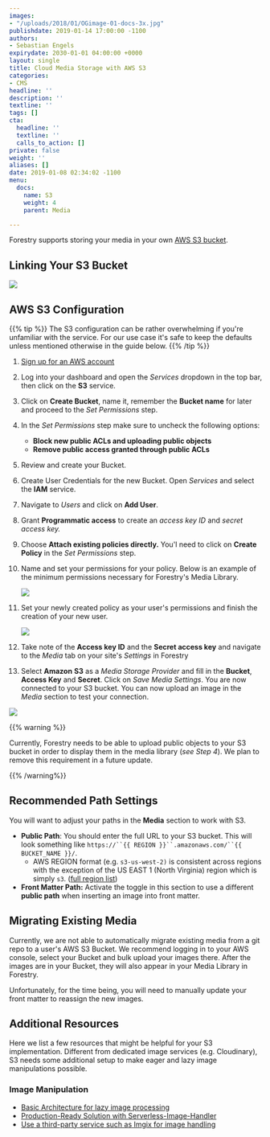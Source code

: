 ```yaml
---
images:
- "/uploads/2018/01/OGimage-01-docs-3x.jpg"
publishdate: 2019-01-14 17:00:00 -1100
authors:
- Sebastian Engels
expirydate: 2030-01-01 04:00:00 +0000
layout: single
title: Cloud Media Storage with AWS S3
categories:
- CMS
headline: ''
description: ''
textline: ''
tags: []
cta:
  headline: ''
  textline: ''
  calls_to_action: []
private: false
weight: ''
aliases: []
date: 2019-01-08 02:34:02 -1100
menu:
  docs:
    name: S3
    weight: 4
    parent: Media

---
```

Forestry supports storing your media in your own [AWS S3 bucket](https://docs.aws.amazon.com/AmazonS3/latest/dev/UsingBucket.html).

## Linking Your S3 Bucket

![](/uploads/2019/01/s3-settings.png)

## AWS S3 Configuration

{{% tip %}} The S3 configuration can be rather overwhelming if you're unfamiliar with the service. For our use case it's safe to keep the defaults unless mentioned otherwise in the guide below. {{% /tip %}}

 1. [Sign up for an AWS account](https://portal.aws.amazon.com/billing/signup#/start)
 2. Log into your dashboard and open the _Services_ dropdown in the top bar, then click on the **S3** service.
 3. Click on **Create Bucket**, name it, remember the **Bucket name** for later and proceed to the _Set Permissions_ step.
 4. In the _Set Permissions_ step make sure to uncheck the following options:
    * **Block new public ACLs and uploading public objects**
    * **Remove public access granted through public ACLs**
 5. Review and create your Bucket.
 6. Create User Credentials for the new Bucket. Open _Services_ and select the **IAM** service.
 7. Navigate to _Users_ and click on **Add User**.
 8. Grant **Programmatic access** to create an _access key ID_ and _secret access key._
 9. Choose **Attach existing policies directly.** You'l need to click on **Create Policy** in the _Set Permissions_ step.
10. Name and set your permissions for your policy. Below is an example of the minimum permissions necessary for Forestry's Media Library.

    ![](/uploads/2019/01/policy-settings.png)
11. Set your newly created policy as your user's permissions and finish the creation of your new user.

    ![](/uploads/2019/01/permissions-new-user.png)
12. Take note of the **Access key ID** and the **Secret access key** and navigate to the _Media_ tab on your site's _Settings_ in Forestry
13. Select **Amazon** **S3** as a _Media Storage Provider_ and fill in the **Bucket**, **Access Key** and **Secret**. Click on _Save Media Settings_. You are now connected to your S3 bucket. You can now upload an image in the _Media_ section to test your connection.

![](/uploads/2019/01/s3-image.png)

{{% warning %}}

Currently, Forestry needs to be able to upload public objects to your S3 bucket in order to display them in the media library (_see Step 4_). We plan to remove this requirement in a future update.

{{% /warning%}}

## Recommended Path Settings

You will want to adjust your paths in the **Media** section to work with S3.

* **Public Path**: You should enter the full URL to your S3 bucket. This will look something like `https://``{{ REGION }}``.amazonaws.com/``{{ BUCKET_NAME }}/`.
  * AWS REGION format (e.g. `s3-us-west-2)` is consistent across regions with the exception of the US EAST 1 (North Virginia) region which is simply `s3`. ([full region list](https://docs.aws.amazon.com/general/latest/gr/rande.html))
* **Front Matter Path:** Activate the toggle in this section to use a different **public path** when inserting an image into front matter.

## Migrating Existing Media

Currently, we are not able to automatically migrate existing media from a git repo to a user's AWS S3 Bucket. We recommend logging in to your AWS console, select your Bucket and bulk upload your images there. After the images are in your Bucket, they will also appear in your Media Library in Forestry.

Unfortunately, for the time being, you will need to manually update your front matter to reassign the new images.

## Additional Resources

Here we list a few resources that might be helpful for your S3 implementation. Different from dedicated image services (e.g. Cloudinary), S3 needs some additional setup to make eager and lazy image manipulations possible.

### Image Manipulation

* [Basic Architecture for lazy image processing](https://aws.amazon.com/blogs/compute/resize-images-on-the-fly-with-amazon-s3-aws-lambda-and-amazon-api-gateway/)
* [Production-Ready Solution with Serverless-Image-Handler](https://aws.amazon.com/answers/web-applications/serverless-image-handler/)
* [Use a third-party service such as Imgix for image handling](https://docs.imgix.com/setup/serving-images)